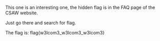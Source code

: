This one is an interesting one, the hidden flag is in the FAQ page of the CSAW website.

Just go there and search for flag.

The flag is:
flag{w3lcom3_w3lcom3_w3lcom3}